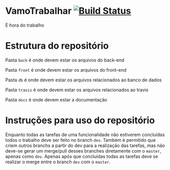 # VamoTrabalhar [![Build Status](https://api.travis-ci.com/artur855/ClinicaUniversitaria.svg)](https://travis-ci.com/artur855/ClinicaUniversitaria)

É hora do trabalho

# Estrutura do repositório

Pasta `back` é onde devem estar os arquivos do back-end

Pasta `front` é onde devem estar os arquivos do front-end 

Pasta `db` é onde devem estar os arquivos relacionados ao banco de dados 

Pasta `travis` é onde devem estar os arquivos relacionados ao travis 

Pasta `docs` é onde devem estar a documentação

# Instruções para uso do repositório
Enquanto todas as tarefas de uma funcionalidade não estiverem concluídas todos o trabalho deve ser feito no branch `dev`. Também é permitido que criem outros branchs a partir do dev para a realização das tarefas, mas não deve-se gerar um merge/pull desses branches diretamente com o `master`, apenas como `dev`. Apenas após que concluídas todas as tarefas deve se realizar o merge entre o branch `dev` com o `master`. 
